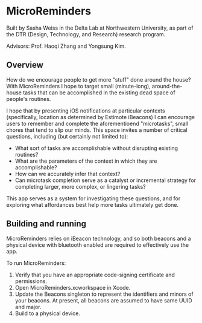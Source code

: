 # MicroReminders

Built by Sasha Weiss in the Delta Lab at Northwestern University, as part of the DTR (Design, Technology, and Research) research program.

Advisors: Prof. Haoqi Zhang and Yongsung Kim.

## Overview

How do we encourage people to get more "stuff" done around the house? With MicroReminders I hope to target small (minute-long), around-the-house tasks that can be accomplished in the existing dead space of people's routines.

I hope that by presenting iOS notifications at particular contexts (specifically, location as determined by Estimote iBeacons) I can encourage users to remember and complete the aforementioend "microtasks", small chores that tend to slip our minds. This space invites a number of critical questions, including (but certainly not limited to):

- What sort of tasks are accomplishable without disrupting existing routines?
- What are the parameters of the context in which they are accomplishable?
- How can we accurately infer that context?
- Can microtask completion serve as a catalyst or incremental strategy for completing larger, more complex, or lingering tasks?

This app serves as a system for investigating these questions, and for exploring what affordances best help more tasks ultimately get done.

## Building and running
MicroReminders relies on iBeacon technology, and so both beacons and a physical device with bluetooth enabled are required to effectively use the app.

To run MicroReminders:
1) Verify that you have an appropriate code-signing certificate and permissions.
2) Open MicroReminders.xcworkspace in Xcode.
3) Update the Beacons singleton to represent the identifiers and minors of your beacons. At present, all beacons are assumed to have same UUID and major.
4) Build to a physical device.

